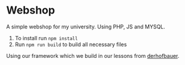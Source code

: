 # Webshop

A simple webshop for my university. Using PHP, JS and MYSQL. 

1. To install run `npm install`
2. Run `npm run build` to build all necessary files

Using our framework which we build in our lessons from [derhofbauer](https://github.com/derhofbauer/sae-wdd920).